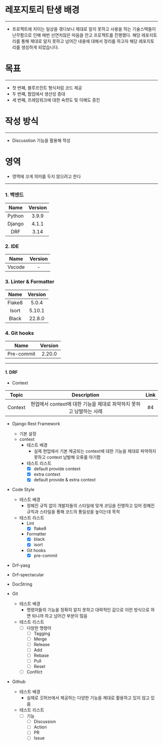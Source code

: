 # 레포지토리 탄생 배경
---
 - 프로젝트에 치이는 일상을 겪다보니 제대로 알지 못하고 사용을 하는 기술스택들이 난무함으로 인해 매번 선연치않은 마음을 안고 프로젝트를 진행했다. 해당 레포지토리를 통해 제대로 알지 못하고 넘어간 내용에 대해서 정리를 하고자 해당 레포지토리를 생성하게 되었습니다.

# 목표
---
 - 첫 번째, 블루프린트 형식처럼 코드 제공
 - 두 번째, 협업에서 생산성 증대
 - 세 번째, 프레임워크에 대한 숙련도 및 이해도 증진

# 작성 방식
---
 - Discusstion 기능을 활용해 작성

# 영역
 - 영역에 크게 의미를 두지 않으려고 한다
---
### 1. 백엔드
|Name|Version|
|:--:|:--:|
|Python|3.9.9|
|Django|4.1.1|
|DRF|3.14|

### 2. IDE
|Name|Version|
|:--:|:--:|
|Vscode|-|

### 3. Linter & Formatter
|Name|Version|
|:--:|:--:|
|Flake8|5.0.4|
|Isort|5.10.1|
|Black|22.8.0|

### 4. Git hooks
|Name|Version|
|:--:|:--:|
|Pre-commit|2.20.0|

---

#### 1. DRF
 - Context

|Topic|Description|Link|
|:--:|:--:|:--:|
|Context|현업에서 context에 대한 기능을 제대로 파악하지 못하고 남발하는 사례|#4|

- Django Rest Framework
    - 기본 설정
    - context
      - 테스트 배경
        - 실제 현업에서 기본 제공되는 context에 대한 기능을 제대로 파악하지 못하고 context 남발해 오류를 야기함
      - 테스트 리스트
        - [X] default provide context
        - [X] extra context
        - [X] default provide & extra context

- Code Style
  - 테스트 배경
    - 정해진 규칙 없이 개발자들의 스타일에 맞게 코딩을 진행하고 있어 정해진 규칙과 스타일을 통해 코드의 통일성을 높이는데 목적
  - 테스트 리스트
    - Lint
      - [X] flake8
    - Formatter
      - [X] black
      - [X] isort
    - Git hooks
      - [X] pre-commit

- Drf-yasg

- Drf-spectacular

- DocString

- Git
  - 테스트 배경
    - 명령어들의 기능을 정확히 알지 못하고 대략적인 감으로 이런 방식으로 하면 되니까 하고 넘어간 부분이 많음
  - 테스트 리스트
    - [ ] 다양한 명령어
      - [ ] Tagging
      - [ ] Merge
      - [ ] Release
      - [ ] Add
      - [ ] Rebase
      - [ ] Pull
      - [ ] Reset
    - [ ] Confilct

- Github
  - 테스트 배경
    - 실제로 깃허브에서 제공하는 다양한 기능을 제대로 활용하고 있지 않고 있음
  - 테스트 리스트
    - [ ] 기능
      - [ ] Discussion
      - [ ] Action
      - [ ] PR
      - [ ] Issue

